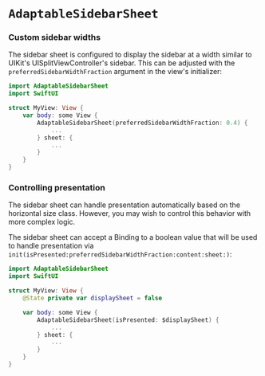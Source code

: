 # ``AdaptableSidebarSheet``

### Custom sidebar widths

The sidebar sheet is configured to display the sidebar at a width similar
to UIKit's UISplitViewController's sidebar. This can be adjusted with the
`preferredSidebarWidthFraction` argument in the view's initializer:

```swift
import AdaptableSidebarSheet
import SwiftUI

struct MyView: View {
    var body: some View {
        AdaptableSidebarSheet(preferredSidebarWidthFraction: 0.4) {
            ...
        } sheet: {
            ...
        }
    }
}
```

### Controlling presentation

The sidebar sheet can handle presentation automatically based on the
horizontal size class. However, you may wish to control this behavior
with more complex logic.

The sidebar sheet can accept a Binding to a boolean value that will be used
to handle presentation via ``init(isPresented:preferredSidebarWidthFraction:content:sheet:)``:

```swift
import AdaptableSidebarSheet
import SwiftUI

struct MyView: View {
    @State private var displaySheet = false

    var body: some View {
        AdaptableSidebarSheet(isPresented: $displaySheet) {
            ...
        } sheet: {
            ...
        }
    }
}
```
